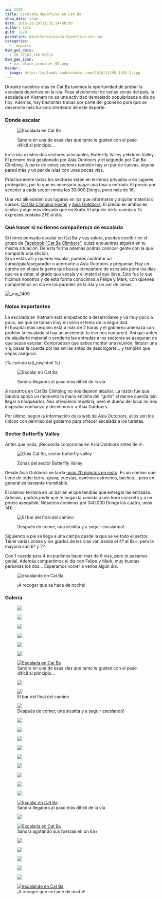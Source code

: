 ```yaml
---
id: 1129
title: Escalada deportiva en Cat Ba
show_date: true
date: 2016-12-28T11:31:14+00:00
author: sito
guid: 1129
permalink: deporte/escalada-deportiva-cat-ba/
categories:
  -  deporte
OSM_geo_data:
  - 20.77101,106.99513
OSM_geo_icon:
  - mic_black_pinother_02.png
header:
  image: https://uploads.andeandaran.com/2016/12/MG_1455-2.jpg
---
```


  Durante nuestros días en Cat Ba tuvimos la oportunidad de probar la escalada deportiva en la isla. Pese al potencial de varias zonas del país, la escalada en Vietnam no es una actividad demasiado popularizada a día de hoy. Además, hay bastantes trabas por parte del gobierno para que se desarrolle más turismo alrededor de este deporte.<!--more-->


### Donde escalar
<figure id="attachment_1084" >

<img loading="lazy"  class="wp-image-1084 size-wcsquare" src="https://uploads.andeandaran.com/2016/12/MG_1430.jpg" alt="Escalada en Cat Ba" /> <figcaption class="wp-caption-text">Sandra en una de esas vías que tanto le gustan con el paso difícil al principio...</figcaption></figure> 


  En la isla existen dos sectores principales, Butterfly Valley y Hidden Valley. El primero está gestionado por Asia Outdoors y el segundo por Cat Ba Climbing. A parte de estos sectores también hay un par de cuevas, alguna pared más y un par de islas con unas pocas vías.



  Prácticamente todos los sectores están en terrenos privados o en lugares protegidos, por lo que es necesario pagar una tasa o entrada. El precio por acceder a cada sector ronda los 30.000 Dongs, poco más de 1€.



  Una vez allí existen dos lugares en los que informarse y alquilar material o cursos: <a href="https://www.tripadvisor.es/Hotel_Review-g737051-d3791404-Reviews-Mr_Zoom_Backpacker_Hostel-Cat_Ba.html" target="_blank" rel="noopener">Cat Ba Climbing Hostel</a> y <a href="http://www.asiaoutdoors.com.vn" target="_blank" rel="noopener">Asia Outdoors</a>. El precio en ambos es similar y algo más elevado que en Krabi. El alquiler de la cuerda y 15 expreses costaba 21€ al día.


### Qué hacer si no tienes compañero/a de escalada



  Si tienes pensado escalar en Cat Ba y vas solo/a, puedes escribir en el grupo de <a href="https://www.facebook.com/groups/333275093711727/">Facebook "Cat Ba Climbers"</a>, quizá encuentres alguien en tu misma situación. De esta forma además podrás conocer gente con la que compartir una afición.<br /> Si ya estás allí y quieres escalar, puedes contratar un curso/guía/asegurador o acercarte a Asia Outdoors y preguntar. Hay un corcho en el que la gente que busca compañero de escalada pone los días que va a estar, el grado que escala y el material que lleva. Esto fue lo que hicimos nosotros y de esta forma conocimos a Felipe y Mark, con quienes compartimos un día en las paredes de la isla y un par de cenas.



  <img loading="lazy"  class="aligncenter wp-image-1081 size-wcfixedheight" src="https://uploads.andeandaran.com/2016/12/MG_1409.jpg?resize=750%2C500" alt="_mg_1409" />


### Notas importantes



  La escalada en Vietnam está empezando a desarrollarse y va muy poco a poco, así que se toman muy en serio el tema de la seguridad.<br /> El hospital más cercano está a más de 2 horas y el gobierno amenaza con prohibir la escalada si hay un accidente (o eso nos contaron). Así que antes de alquilarte material o venderte las entradas a los sectores se aseguran de que sepas escalar. Comprueban que sabes montar una reunión, limpiar una vía, pasar la cuerda por las anillas antes de descolgarte... y también que sepas asegurar.


<!-- Start shortcoder -->

{% include iati_row.html %}


<!-- End shortcoder v4.0.3--><figure id="attachment_1097" style="width: 750px" >

<img loading="lazy"  class="wp-image-1097 size-wcfixedheight" src="https://uploads.andeandaran.com/2016/12/MG_1495.jpg?resize=750%2C500" alt="Escalar en Cat Ba" /> <figcaption class="wp-caption-text">Sandra llegando al paso más difícil de la vía</figcaption></figure> 


  A nosotros en Cat Ba Climbing no nos dejaron alquilar. La razón fue que Sandra apoyó un momento la mano encima del "grillo" al darme cuerda (sin llegar a bloquearlo). Nos ofrecieron repetirla, pero el dueño del local no nos inspiraba confianza y decidimos ir a Asia Outdoors.



  Por último, según la información de la web de Asia Outdoors, ellos son los únicos con permiso del gobierno para ofrecer escalada a los turistas.


### <strong>Sector</strong> Butterfly Valley


Antes que nada, ¡Recuerda comprarlas en Asia Outdoors antes de ir!.<figure id="attachment_1135"  >

<img loading="lazy"  class="size-wcbig wp-image-1135" src="https://uploads.andeandaran.com/2016/12/MG_1533.jpg" alt="Guía Cat Ba, sector butterfly valley"  /> <figcaption class="wp-caption-text">Zonas del sector Butterfly Valley</figcaption></figure> 


  Desde Asia Outdoors se tarda <a href="https://www.google.com/maps/dir/Asia+Outdoors,+Một+Tháng+Tư,+tt.+Cát+Bà,+Hải+Phòng,+Vietnam/Liên+Minh+(Butterfly+Valley),+Trân+Châu,+Cát+Hải,+Hải+Phòng,+Vietnam/@20.7451361,107.0043137,14.12z/data=!4m13!4m12!1m5!1m1!1s0x314a44345a93a025:0x1ad0e228815a4088!2m2!1d107.049598!2d20.7246061!1m5!1m1!1s0x314a4365560a46d5:0x4740435133ad2a3a!2m2!1d106.9949702!2d20.768254?hl=es" target="_blank" rel="noopener">unos 20 minutos en moto</a>. Es un camino que tiene de todo: tierra, grava, cuestas, caminos estrechos, baches... pero en general es bastante transitable.



  El camino termina en un bar en el que tendrás que entregar las entradas. Además, podrás pedir que te hagan la comida a una hora concreta y a un precio asequible. Nosotros comimos por 340.000 Dongs los cuatro, unos 14€.
<figure id="attachment_1086"  >

<img loading="lazy"  class="size-wcbig wp-image-1086" src="https://uploads.andeandaran.com/2016/12/MG_1434.jpg" alt="El bar del final del camino"  /><figcaption class="wp-caption-text">Después de comer, una siestita y a seguir escalando!</figcaption></figure> 


  Siguiendo a pie se llega a una campa desde la que se ve todo el sector. Tiene varias zonas y los grados de las vías van desde el 4º al 8a+, pero la mayoría son 6º y 7º.



  Con 1 cuerda para 4 no pudimos hacer más de 6 vías, pero lo pasamos genial. Además compartimos el día con Felipe y Mark, muy buenas personas los dos... Esperamos volver a verlos algún día.
<figure id="attachment_1106"  >

<img loading="lazy"  class="size-wcbig wp-image-1106" src="https://uploads.andeandaran.com/2016/12/MG_1554.jpg" alt="escalando en Cat Ba"  /> <figcaption class="wp-caption-text">¡A recoger que se hace de noche!</figcaption></figure> 

### Galería


<div id='gallery-21' class='gallery galleryid-1129 gallery-columns-3 gallery-size-wcsquare'>
  <figure > 
  
  <div class='gallery-icon portrait'>
    <a href='https://uploads.andeandaran.com/2016/12/MG_1400.jpg'><img loading="lazy"  src="https://uploads.andeandaran.com/2016/12/MG_1400.jpg" class="attachment-wcsquare size-wcsquare" /></a>
  </div></figure><figure > 
  
  <div>
    <a href='https://uploads.andeandaran.com/2016/12/MG_1402.jpg'><img loading="lazy"  src="https://uploads.andeandaran.com/2016/12/MG_1402.jpg" class="attachment-wcsquare size-wcsquare" /></a>
  </div></figure><figure > 
  
  <div>
    <a href='https://uploads.andeandaran.com/2016/12/MG_1407.jpg'><img loading="lazy"  src="https://uploads.andeandaran.com/2016/12/MG_1407.jpg" class="attachment-wcsquare size-wcsquare" /></a>
  </div></figure><figure > 
  
  <div>
    <a href='https://uploads.andeandaran.com/2016/12/MG_1409.jpg'><img loading="lazy"  src="https://uploads.andeandaran.com/2016/12/MG_1409.jpg" class="attachment-wcsquare size-wcsquare" /></a>
  </div></figure><figure > 
  
  <div>
    <a href='https://uploads.andeandaran.com/2016/12/MG_1412.jpg'><img loading="lazy"  src="https://uploads.andeandaran.com/2016/12/MG_1412.jpg" class="attachment-wcsquare size-wcsquare" /></a>
  </div></figure><figure > 
  
  <div>
    <a href='https://uploads.andeandaran.com/2016/12/MG_1419.jpg'><img loading="lazy"  src="https://uploads.andeandaran.com/2016/12/MG_1419.jpg" class="attachment-wcsquare size-wcsquare" /></a>
  </div></figure><figure > 
  
  <div class='gallery-icon portrait'>
    <a href='https://uploads.andeandaran.com/2016/12/MG_1430.jpg'><img loading="lazy"  src="https://uploads.andeandaran.com/2016/12/MG_1430.jpg" class="attachment-wcsquare size-wcsquare" alt="Escalada en Cat Ba" aria-describedby="gallery-21-1084" /></a>
  </div><figcaption class='wp-caption-text gallery-caption' id='gallery-21-1084'> Sandra en una de esas vías que tanto le gustan con el paso difícil al principio... </figcaption></figure><figure > 
  
  <div>
    <a href='https://uploads.andeandaran.com/2016/12/MG_1432.jpg'><img loading="lazy"  src="https://uploads.andeandaran.com/2016/12/MG_1432.jpg" class="attachment-wcsquare size-wcsquare" /></a>
  </div></figure><figure > 
  
  <div>
    <a href='https://uploads.andeandaran.com/2016/12/MG_1434.jpg'><img loading="lazy"  src="https://uploads.andeandaran.com/2016/12/MG_1434.jpg" class="attachment-wcsquare size-wcsquare" aria-describedby="gallery-21-1086" /></a>
  </div><figcaption class='wp-caption-text gallery-caption' id='gallery-21-1086'> El bar del final del camino </figcaption></figure><figure > 
  
  <div>
    <a href='https://uploads.andeandaran.com/2016/12/MG_1435.jpg'><img loading="lazy"  src="https://uploads.andeandaran.com/2016/12/MG_1435.jpg" class="attachment-wcsquare size-wcsquare" aria-describedby="gallery-21-1087" /></a>
  </div><figcaption class='wp-caption-text gallery-caption' id='gallery-21-1087'> Después de comer, una siestita y a seguir escalando! </figcaption></figure><figure > 
  
  <div>
    <a href='https://uploads.andeandaran.com/2016/12/MG_1441.jpg'><img loading="lazy"  src="https://uploads.andeandaran.com/2016/12/MG_1441.jpg" class="attachment-wcsquare size-wcsquare" /></a>
  </div></figure><figure > 
  
  <div>
    <a href='https://uploads.andeandaran.com/2016/12/MG_1444.jpg'><img loading="lazy"  src="https://uploads.andeandaran.com/2016/12/MG_1444.jpg" class="attachment-wcsquare size-wcsquare" /></a>
  </div></figure><figure > 
  
  <div>
    <a href='https://uploads.andeandaran.com/2016/12/MG_1455.jpg'><img loading="lazy"  src="https://uploads.andeandaran.com/2016/12/MG_1455.jpg" class="attachment-wcsquare size-wcsquare" /></a>
  </div></figure><figure > 
  
  <div>
    <a href='https://uploads.andeandaran.com/2016/12/MG_1459.jpg'><img loading="lazy"  src="https://uploads.andeandaran.com/2016/12/MG_1459.jpg" class="attachment-wcsquare size-wcsquare" /></a>
  </div></figure><figure > 
  
  <div>
    <a href='https://uploads.andeandaran.com/2016/12/MG_1466.jpg'><img loading="lazy"  src="https://uploads.andeandaran.com/2016/12/MG_1466.jpg" class="attachment-wcsquare size-wcsquare" /></a>
  </div></figure><figure > 
  
  <div>
    <a href='https://uploads.andeandaran.com/2016/12/MG_1470.jpg'><img loading="lazy"  src="https://uploads.andeandaran.com/2016/12/MG_1470.jpg" class="attachment-wcsquare size-wcsquare" /></a>
  </div></figure><figure > 
  
  <div>
    <a href='https://uploads.andeandaran.com/2016/12/MG_1480.jpg'><img loading="lazy"  src="https://uploads.andeandaran.com/2016/12/MG_1480.jpg" class="attachment-wcsquare size-wcsquare" /></a>
  </div></figure><figure > 
  
  <div class='gallery-icon portrait'>
    <a href='https://uploads.andeandaran.com/2016/12/MG_1487.jpg'><img loading="lazy"  src="https://uploads.andeandaran.com/2016/12/MG_1487.jpg" class="attachment-wcsquare size-wcsquare" /></a>
  </div></figure><figure > 
  
  <div>
    <a href='https://uploads.andeandaran.com/2016/12/MG_1492.jpg'><img loading="lazy"  src="https://uploads.andeandaran.com/2016/12/MG_1492.jpg" class="attachment-wcsquare size-wcsquare" /></a>
  </div></figure><figure > 
  
  <div>
    <a href='https://uploads.andeandaran.com/2016/12/MG_1495.jpg'><img loading="lazy"  src="https://uploads.andeandaran.com/2016/12/MG_1495.jpg" class="attachment-wcsquare size-wcsquare" alt="Escalar en Cat Ba" aria-describedby="gallery-21-1097" /></a>
  </div><figcaption class='wp-caption-text gallery-caption' id='gallery-21-1097'> Sandra llegando al paso más difícil de la vía </figcaption></figure><figure > 
  
  <div>
    <a href='https://uploads.andeandaran.com/2016/12/MG_1496.jpg'><img loading="lazy"  src="https://uploads.andeandaran.com/2016/12/MG_1496.jpg" class="attachment-wcsquare size-wcsquare" /></a>
  </div></figure><figure > 
  
  <div>
    <a href='https://uploads.andeandaran.com/2016/12/MG_1501.jpg'><img loading="lazy"  src="https://uploads.andeandaran.com/2016/12/MG_1501.jpg" class="attachment-wcsquare size-wcsquare" alt="Escalada en Cat Ba" aria-describedby="gallery-21-1099" /></a>
  </div><figcaption class='wp-caption-text gallery-caption' id='gallery-21-1099'> Sandra agotando sus fuerzas en un 6a+ </figcaption></figure><figure > 
  
  <div>
    <a href='https://uploads.andeandaran.com/2016/12/MG_1507.jpg'><img loading="lazy"  src="https://uploads.andeandaran.com/2016/12/MG_1507.jpg" class="attachment-wcsquare size-wcsquare" /></a>
  </div></figure><figure > 
  
  <div>
    <a href='https://uploads.andeandaran.com/2016/12/MG_1513.jpg'><img loading="lazy"  src="https://uploads.andeandaran.com/2016/12/MG_1513.jpg" class="attachment-wcsquare size-wcsquare" /></a>
  </div></figure><figure > 
  
  <div>
    <a href='https://uploads.andeandaran.com/2016/12/MG_1518.jpg'><img loading="lazy"  src="https://uploads.andeandaran.com/2016/12/MG_1518.jpg" class="attachment-wcsquare size-wcsquare" /></a>
  </div></figure><figure > 
  
  <div>
    <a href='https://uploads.andeandaran.com/2016/12/MG_1525.jpg'><img loading="lazy"  src="https://uploads.andeandaran.com/2016/12/MG_1525.jpg" class="attachment-wcsquare size-wcsquare" /></a>
  </div></figure><figure > 
  
  <div>
    <a href='https://uploads.andeandaran.com/2016/12/MG_1546.jpg'><img loading="lazy"  src="https://uploads.andeandaran.com/2016/12/MG_1546.jpg" class="attachment-wcsquare size-wcsquare" /></a>
  </div></figure><figure > 
  
  <div>
    <a href='https://uploads.andeandaran.com/2016/12/MG_1554.jpg'><img loading="lazy"  src="https://uploads.andeandaran.com/2016/12/MG_1554.jpg" class="attachment-wcsquare size-wcsquare" alt="escalando en Cat Ba" aria-describedby="gallery-21-1106" /></a>
  </div><figcaption class='wp-caption-text gallery-caption' id='gallery-21-1106'> ¡A recoger que se hace de noche! </figcaption></figure>
</div>
